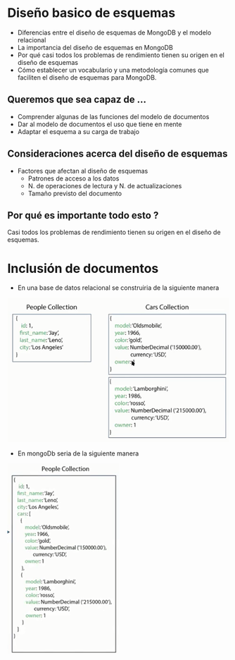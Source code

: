 # Diseño basico de esquemas

- Diferencias entre el diseño de esquemas de MongoDB y el modelo relacional
- La importancia del diseño de esquemas en MongoDB
- Por qué casi todos los problemas de rendimiento tienen su origen en el diseño de esquemas
- Cómo establecer un vocabulario y una metodología comunes que faciliten el diseño 
de esquemas para MongoDB.

## Queremos que sea capaz de ...

- Comprender algunas de las funciones del modelo de documentos
- Dar al modelo de documentos el uso que tiene en mente
- Adaptar el esquema a su carga de trabajo


## Consideraciones acerca del diseño de esquemas

- Factores que afectan al diseño de esquemas
    - Patrones de acceso a los datos
    - N. de operaciones de lectura y N. de actualizaciones
    - Tamaño previsto del documento

## Por qué es importante todo esto ? 

Casi todos los problemas de rendimiento tienen su origen
en el diseño de esquemas.

# Inclusión de documentos

- En una base de datos relacional se construiria de la siguiente manera

<img src= "./Images/Inclusion relational mapping.PNG">

- En mongoDb seria de la siguiente manera
<img src= "./Images/documentWithoutJoins.PNG">
